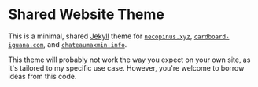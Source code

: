 # Shared Website Theme

This is a minimal, shared [Jekyll](https://jekyllrb.com/) theme for [`necopinus.xyz`](https://necopinus.xyz), [`cardboard-iguana.com`](https://cardboard-iguana.com), and [`chateaumaxmin.info`](https://chateaumaxmin.info).

This theme will probably not work the way you expect on your own site, as it's tailored to my specific use case. However, you're welcome to borrow ideas from this code.

